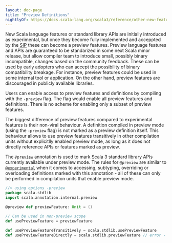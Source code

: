 ```yaml
---
layout: doc-page
title: "Preview Definitions"
nightlyOf: https://docs.scala-lang.org/scala3/reference/other-new-features/preview-defs.html
---
```


New Scala language features or standard library APIs are initially introduced as experimental, but once they become fully implemented and acceppted by the [SIP](https://docs.scala-lang.org/sips/) these can become a preview features.
Preview language features and APIs are guaranteed to be standarized in some next Scala minor release, but allow compiler team to introduce small, possibly binary incompatible, changes based on the community feedback.
These can be used by early adopters who can accept the possibility of binary compatibility breakage. For instance, preview features could be used in some internal tool or application. On the other hand, preview features are discouraged in publicly available libraries.

Users can enable access to preview features and definitions by compiling with the `-preview` flag. The flag would enable all preview features and definitions. There is no scheme for enabling only a subset of preview features.

The biggest difference of preview features compared to experimental features is their non-viral behaviour.
A definition compiled in preview mode (using the `-preview` flag) is not marked as a preview definition itself.
This behaviour allows to use preview features transitively in other compilation units without explicitlly enabled preview mode, as long as it does not directly reference APIs or features marked as preview.

The [`@preview`](https://scala-lang.org/api/3.x/scala/annotation/internal/preview.html) annotation is used to mark Scala 3 standard library APIs currently available under preview mode.
The rules for `@preview` are similar to [`@experimental`](https://scala-lang.org/api/3.x/scala/annotation/experimental.html) when it comes to accessing, subtyping, overriding or overloading definitions marked with this annotation - all of these can only be performed in compilation units that enable preview mode.

```scala
//> using options -preview
package scala.stdlib
import scala.annotation.internal.preview

@preview def previewFeature: Unit = ()

// Can be used in non-preview scope
def usePreviewFeature = previewFeature
```

```scala
def usePreviewFeatureTransitively = scala.stdlib.usePreviewFeature
def usePreviewFeatureDirectly = scala.stdlib.previewFeature // error - refering to preview definition outside preview scope
```
